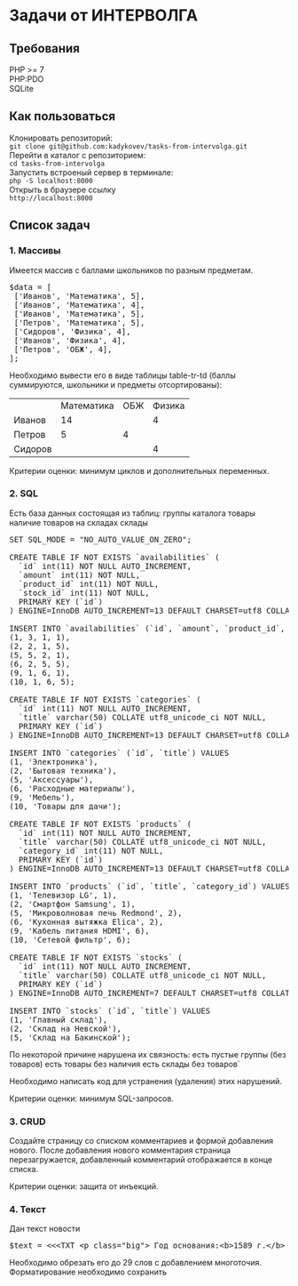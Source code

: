 # Задачи от ИНТЕРВОЛГА

## Требования
PHP >= 7 </br>
PHP:PDO </br>
SQLite </br>

## Как пользоваться
Клонировать репозиторий: </br>
`git clone git@github.com:kadykovev/tasks-from-intervolga.git`</br>
Перейти в каталог с репозиторием: </br>
`cd tasks-from-intervolga`</br>
Запустить встроеный сервер в терминале: </br>
`php -S localhost:8000` </br>
Открыть в браузере ссылку </br>
`http://localhost:8000`

## Список задач

### 1. Массивы

Имеется массив с баллами школьников по разным предметам.</br>
<pre>$data = [
&emsp;['Иванов', 'Математика', 5],
&emsp;['Иванов', 'Математика', 4],
&emsp;['Иванов', 'Математика', 5],
&emsp;['Петров', 'Математика', 5],
&emsp;['Сидоров', 'Физика', 4],
&emsp;['Иванов', 'Физика', 4],
&emsp;['Петров', 'ОБЖ', 4],
];</pre>

Необходимо вывести его в виде таблицы table-tr-td (баллы суммируются, школьники и предметы отсортированы):

<table>
  <tr>
    <td></td><td>Математика</td><td>ОБЖ</td><td>Физика</td>
  </tr>
  <tr>
    <td>Иванов</td><td>14</td><td></td><td>4</td>
  </tr>
  <tr>
    <td>Петров</td><td>5</td><td>4</td><td></td>
  </tr>
  <tr>
    <td>Сидоров</td><td></td><td></td><td>4</td>
  </tr>
</table>

Критерии оценки: минимум циклов и дополнительных переменных.

### 2. SQL
Есть база данных состоящая из таблиц:
группы каталога
товары
наличие товаров на складах
склады

<pre>SET SQL_MODE = "NO_AUTO_VALUE_ON_ZERO";

CREATE TABLE IF NOT EXISTS `availabilities` (
  `id` int(11) NOT NULL AUTO_INCREMENT,
  `amount` int(11) NOT NULL,
  `product_id` int(11) NOT NULL,
  `stock_id` int(11) NOT NULL,
  PRIMARY KEY (`id`)
) ENGINE=InnoDB AUTO_INCREMENT=13 DEFAULT CHARSET=utf8 COLLATE=utf8_unicode_ci;

INSERT INTO `availabilities` (`id`, `amount`, `product_id`, `stock_id`) VALUES
(1, 3, 1, 1),
(2, 2, 1, 5),
(5, 5, 2, 1),
(6, 2, 5, 5),
(9, 1, 6, 1),
(10, 1, 6, 5);

CREATE TABLE IF NOT EXISTS `categories` (
  `id` int(11) NOT NULL AUTO_INCREMENT,
  `title` varchar(50) COLLATE utf8_unicode_ci NOT NULL,
  PRIMARY KEY (`id`)
) ENGINE=InnoDB AUTO_INCREMENT=13 DEFAULT CHARSET=utf8 COLLATE=utf8_unicode_ci;

INSERT INTO `categories` (`id`, `title`) VALUES
(1, 'Электроника'),
(2, 'Бытовая техника'),
(5, 'Аксессуары'),
(6, 'Расходные материалы'),
(9, 'Мебель'),
(10, 'Товары для дачи');

CREATE TABLE IF NOT EXISTS `products` (
  `id` int(11) NOT NULL AUTO_INCREMENT,
  `title` varchar(50) COLLATE utf8_unicode_ci NOT NULL,
  `category_id` int(11) NOT NULL,
  PRIMARY KEY (`id`)
) ENGINE=InnoDB AUTO_INCREMENT=13 DEFAULT CHARSET=utf8 COLLATE=utf8_unicode_ci;

INSERT INTO `products` (`id`, `title`, `category_id`) VALUES
(1, 'Телевизор LG', 1),
(2, 'Смартфон Samsung', 1),
(5, 'Микроволновая печь Redmond', 2),
(6, 'Кухонная вытяжка Elica', 2),
(9, 'Кабель питания HDMI', 6),
(10, 'Сетевой фильтр', 6);

CREATE TABLE IF NOT EXISTS `stocks` (
  `id` int(11) NOT NULL AUTO_INCREMENT,
  `title` varchar(50) COLLATE utf8_unicode_ci NOT NULL,
  PRIMARY KEY (`id`)
) ENGINE=InnoDB AUTO_INCREMENT=7 DEFAULT CHARSET=utf8 COLLATE=utf8_unicode_ci;

INSERT INTO `stocks` (`id`, `title`) VALUES
(1, 'Главный склад'),
(2, 'Склад на Невской'),
(5, 'Склад на Бакинской');</pre>


По некоторой причине нарушена их связность:
есть пустые группы (без товаров)
есть товары без наличия
есть склады без товаров`

Необходимо написать код для устранения (удаления) этих нарушений.

Критерии оценки: минимум SQL-запросов.

### 3. CRUD
Создайте страницу со списком комментариев и формой добавления нового.
После добавления нового комментария страница перезагружается, добавленный комментарий отображается в конце списка.

Критерии оценки: защита от инъекций.



### 4. Текст
Дан текст новости

<pre>$text = &lt;&lt;&lt;TXT &lt;p class=&quot;big&quot;&gt; Год основания:&lt;b&gt;1589 г.&lt;/b&gt; Волгоград отмечает день города в &lt;b&gt;2-е воскресенье сентября&lt;/b&gt;. &lt;br&gt;В &lt;b&gt;2023 году&lt;/b&gt; эта дата - &lt;b&gt;10 сентября&lt;/b&gt;. &lt;/p&gt; &lt;p class=&quot;float&quot;&gt; &lt;img src=&quot;https://www.calend.ru/img/content_events/i0/961.jpg&quot; alt=&quot;Волгоград&quot; width=&quot;300&quot; height=&quot;200&quot; itemprop=&quot;image&quot;&gt; &lt;span class=&quot;caption gray&quot;&gt;Скульптура &laquo;Родина-мать зовет!&raquo; входит в число семи чудес России (Фото: Art Konovalov, по лицензии shutterstock.com)&lt;/span&gt; &lt;/p&gt; &lt;p&gt; &lt;i&gt;&lt;b&gt;Великая Отечественная война в истории города&lt;/b&gt;&lt;/i&gt;&lt;/p&gt;&lt;p&gt;&lt;i&gt;Важнейшей операцией Советской Армии в Великой Отечественной войне стала &lt;a href=&quot;https://www.calend.ru/holidays/0/0/1869/&quot;&gt;Сталинградская битва&lt;/a&gt; (17.07.1942 - 02.02.1943). Целью боевых действий советских войск являлись оборона Сталинграда и разгром действовавшей на сталинградском направлении группировки противника. Победа советских войск в Сталинградской битве имела решающее значение для победы Советского Союза в Великой Отечественной войне.&lt;/i&gt; &lt;/p&gt; TXT;</pre>

Необходимо обрезать его до 29 слов с добавлением многоточия.
Форматирование необходимо сохранить